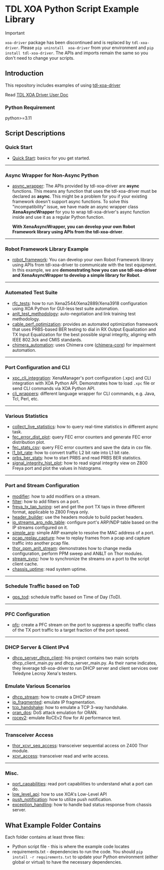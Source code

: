 # TDL XOA Python Script Example Library

> [!IMPORTANT]  
> ``xoa-driver`` package has been discontinued and is replaced by ``tdl-xoa-driver``. Please ``pip uninstall  xoa-driver`` from your environment and ``pip install tdl-xoa-driver``. The APIs and imports remain the same so you don't need to change your scripts.

## Introduction

This repository includes examples of using [tdl-xoa-driver](https://pypi.org/project/tdl-xoa-driver/)

Read [TDL XOA Driver User Doc](https://docs.xenanetworks.com/projects/tdl-xoa-driver/)

### Python Requirement
python>=3.11

## Script Descriptions

### Quick Start

* [Quick Start](https://github.com/xenanetworks/tdl-xoa-python-script-library/tree/main/quick_start): basics for you get started. 

---

### Async Wrapper for Non-Async Python

* [async_wrapper](https://github.com/xenanetworks/tdl-xoa-python-script-library/tree/main/async_wrapper): The APIs provided by tdl-xoa-driver are **async** functions. This means any function that uses the tdl-xoa-driver must be declared as **async**. This might be a problem for you if your existing framework doesn't support async functions. To solve this "incompatibility" issue, we have made an async wrapper class **XenaAsyncWrapper** for you to wrap tdl-xoa-driver's async function inside and use it as a regular Python function.

  **With XenaAsyncWrapper, you can develop your own Robot Framework library using APIs from the tdl-xoa-driver**.

---

### Robot Framework Library Example

* [robot_framework](https://github.com/xenanetworks/tdl-xoa-python-script-library/tree/main/robot_framework): You can develop your own Robot Framework library using APIs from tdl-xoa-driver to communicate with the test equipment. In this example, we are **demonstrating how you can use tdl-xoa-driver and XenaAsyncWrapper to develop a simple library for Robot**.

---

### Automated Test Suite

* [rfc_tests](https://github.com/xenanetworks/tdl-xoa-python-script-library/tree/main/rfc_tests): how to run Xena2544/Xena2889/Xena3918 configuration using XOA Python for GUI-less test suite automation.
* [anlt_test_methodology](https://github.com/xenanetworks/tdl-xoa-python-script-library/tree/main/anlt_test_methodology): auto-negotiation and link training test methodology.
* [cable_perf_optimization](https://github.com/xenanetworks/tdl-xoa-python-script-library/tree/main/cpom): provides an automated optimization framework that uses PRBS-based BER testing to dial in RX Output Equalization and TX Input Equalization for the best possible signal integrity, aligning with IEEE 802.3ck and CMIS standards.
* [chimera_automation](https://github.com/xenanetworks/tdl-xoa-python-script-library/tree/main/chimera_automation): uses Chimera core ([chimera-core](https://pypi.org/project/chimera-core/)) for impairment automation.

---

### Port Configuration and CLI

* [xpc_cli_integration](https://github.com/xenanetworks/tdl-xoa-python-script-library/tree/main/xpc_cli_integration): XenaManager's port configuration (.xpc) and CLI integration with XOA Python API. Demonstrates how to load ``.xpc`` file or send CLI commands via XOA Python API.
* [cli_wrappers](https://github.com/xenanetworks/tdl-xoa-python-script-library/tree/main/cli_wrappers): different language wrapper for CLI commands, e.g. Java, Tcl, Perl, etc.

---

### Various Statistics

* [collect_live_statistics](https://github.com/xenanetworks/tdl-xoa-python-script-library/tree/main/collect_live_statistics): how to query real-time statistics in different async task.
* [fec_error_dist_plot](https://github.com/xenanetworks/tdl-xoa-python-script-library/tree/main/fec_error_dist_plot): query FEC error counters and generate FEC error distribution plot.
* [fec_stats_csv](https://github.com/xenanetworks/tdl-xoa-python-script-library/tree/main/fec_stats_csv): query FEC error counters and save the data in csv file.
* [l1_bit_rate](https://github.com/xenanetworks/tdl-xoa-python-script-library/tree/main/l1_bit_rate): how to convert traffic L2 bit rate into L1 bit rate.
* [prbs_ber_stats](https://github.com/xenanetworks/tdl-xoa-python-script-library/tree/main/prbs_ber_stats): how to start PRBS and read PRBS BER statistics.
* [signal_integrity_hist_plot](https://github.com/xenanetworks/tdl-xoa-python-script-library/tree/main/signal_integrity_hist_plot): how to read signal integrity view on Z800 Freya port and plot the values in histograms.

---

### Port and Stream Configuration

* [modifier](https://github.com/xenanetworks/tdl-xoa-python-script-library/tree/main/modifier): how to add modifiers on a stream.
* [filter](https://github.com/xenanetworks/tdl-xoa-python-script-library/tree/main/filter): how to add filters on a port.
* [freya_tx_tap_tuning](https://github.com/xenanetworks/tdl-xoa-python-script-library/tree/main/freya_tx_tap_tuning): set and get the port TX taps in three different format, applicable to Z800 Freya only.
* [header_builder](https://github.com/xenanetworks/tdl-xoa-python-script-library/tree/main/header_builder): use the headers module to build packet headers.
* [ip_streams_arp_ndp_table](https://github.com/xenanetworks/tdl-xoa-python-script-library/tree/main/ip_streams_arp_ndp_table): configure port's ARP/NDP table based on the IP streams configured on it.
* [simple_arp](https://github.com/xenanetworks/tdl-xoa-python-script-library/tree/main/simple_arp): simple ARP example to resolve the MAC address of a port.
* [pcap_replay_capture](https://github.com/xenanetworks/tdl-xoa-python-script-library/tree/main/pcap_replay_capture): how to replay frames from a pcap and capture traffic into another pcap file.
* [thor_ppm_anlt_stream](https://github.com/xenanetworks/tdl-xoa-python-script-library/tree/main/thor_ppm_anlt_stream): demonstrates how to change media configuration, perform PPM sweep and AN&LT on Thor modules.
* [stream_sync](https://github.com/xenanetworks/tdl-xoa-python-script-library/tree/main/stream_sync): how to synchronize the streams on a port to the script client cache.
* [chassis_uptime](https://github.com/xenanetworks/tdl-xoa-python-script-library/tree/main/chassis_uptime): read system uptime.

---

### Schedule Traffic based on ToD
* [gps_tod](https://github.com/xenanetworks/tdl-xoa-python-script-library/tree/main/gps_tod): schedule traffic based on Time of Day (ToD).

---

### PFC Configuration
* [pfc](https://github.com/xenanetworks/tdl-xoa-python-script-library/tree/main/pfc): create a PFC stream on the port to suppress a specific traffic class of the TX port traffic to a target fraction of the port speed.

---

### DHCP Server & Client IPv4 
* [dhcp_server_dhcp_client](https://github.com/xenanetworks/tdl-xoa-python-script-library/tree/main/dhcp_server_dhcp_client): his project contains two main scripts dhcp_client_main.py and dhcp_server_main.py. As their name indicates, they leverage tdl-xoa-driver to run DHCP server and client services over Teledyne Lecroy Xena's testers.

### Emulate Various Scenarios
* [dhcp_stream](https://github.com/xenanetworks/tdl-xoa-python-script-library/tree/main/dhcp_stream): how to create a DHCP stream
* [ip_fragmented](https://github.com/xenanetworks/tdl-xoa-python-script-library/tree/main/ip_fragmented): emulate IP fragmentation.
* [tcp_handshake](https://github.com/xenanetworks/tdl-xoa-python-script-library/tree/main/tcp_handshake): how to emulate a TCP 3-way handshake.
* [oran_dos](https://github.com/xenanetworks/tdl-xoa-python-script-library/tree/main/oran_dos): DoS attack emulation for ORAN.
* [rocev2](https://github.com/xenanetworks/tdl-xoa-python-script-library/tree/main/rocev2): emulate RoCEv2 flow for AI performance test.

---

### Transceiver Access
* [thor_xcvr_seq_access](https://github.com/xenanetworks/tdl-xoa-python-script-library/tree/main/thor_xcvr_seq_access): transceiver sequential access on Z400 Thor module.
* [xcvr_access](https://github.com/xenanetworks/tdl-xoa-python-script-library/tree/main/xcvr_access): transceiver read and write access.

---

### Misc.
* [port_capabilities](https://github.com/xenanetworks/tdl-xoa-python-script-library/tree/main/port_capabilities): read port capabilities to understand what a port can do.
* [low_level_api](https://github.com/xenanetworks/tdl-xoa-python-script-library/tree/main/low_level_api): how to use XOA's Low-Level API
* [push_notification](https://github.com/xenanetworks/tdl-xoa-python-script-library/tree/main/push_notification): how to utilize push notification.
* [exception_handling](https://github.com/xenanetworks/tdl-xoa-python-script-library/tree/main/exception_handling): how to handle bad status response from chassis server.

## What Example Folder Contains

Each folder contains at least three files:

* Python script file - this is where the example code locates
* requirements.txt - dependencies to run the code. You should `pip install -r requirements.txt` to update your Python environment (either global or virtual) to have the necessary dependencies.

